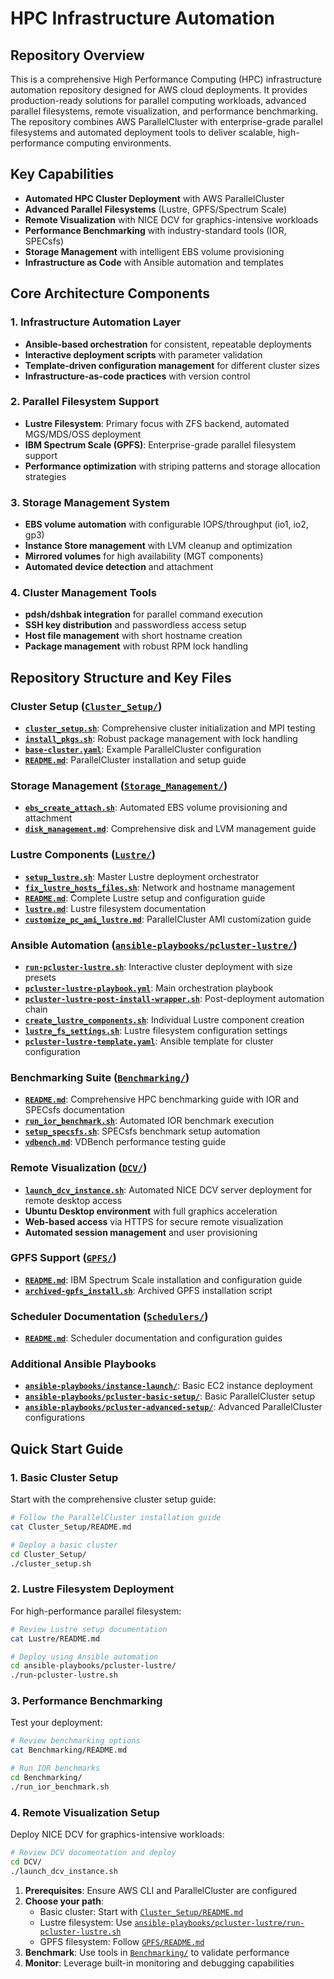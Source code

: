 # HPC Infrastructure Automation 

## Repository Overview

This is a comprehensive High Performance Computing (HPC) infrastructure automation repository designed for AWS cloud deployments. It provides production-ready solutions for parallel computing workloads, advanced parallel filesystems, remote visualization, and performance benchmarking. The repository combines AWS ParallelCluster with enterprise-grade parallel filesystems and automated deployment tools to deliver scalable, high-performance computing environments.

## Key Capabilities

- **Automated HPC Cluster Deployment** with AWS ParallelCluster
- **Advanced Parallel Filesystems** (Lustre, GPFS/Spectrum Scale)
- **Remote Visualization** with NICE DCV for graphics-intensive workloads
- **Performance Benchmarking** with industry-standard tools (IOR, SPECsfs)
- **Storage Management** with intelligent EBS volume provisioning
- **Infrastructure as Code** with Ansible automation and templates

## Core Architecture Components

### 1. **Infrastructure Automation Layer**
- **Ansible-based orchestration** for consistent, repeatable deployments
- **Interactive deployment scripts** with parameter validation
- **Template-driven configuration management** for different cluster sizes
- **Infrastructure-as-code practices** with version control

### 2. **Parallel Filesystem Support**
- **Lustre Filesystem**: Primary focus with ZFS backend, automated MGS/MDS/OSS deployment
- **IBM Spectrum Scale (GPFS)**: Enterprise-grade parallel filesystem support
- **Performance optimization** with striping patterns and storage allocation strategies

### 3. **Storage Management System**
- **EBS volume automation** with configurable IOPS/throughput (io1, io2, gp3)
- **Instance Store management** with LVM cleanup and optimization
- **Mirrored volumes** for high availability (MGT components)
- **Automated device detection** and attachment

### 4. **Cluster Management Tools**
- **pdsh/dshbak integration** for parallel command execution
- **SSH key distribution** and passwordless access setup
- **Host file management** with short hostname creation
- **Package management** with robust RPM lock handling

## Repository Structure and Key Files

### Cluster Setup ([`Cluster_Setup/`](Cluster_Setup/))
- **[`cluster_setup.sh`](Cluster_Setup/cluster_setup.sh)**: Comprehensive cluster initialization and MPI testing
- **[`install_pkgs.sh`](Cluster_Setup/install_pkgs.sh)**: Robust package management with lock handling
- **[`base-cluster.yaml`](Cluster_Setup/base-cluster.yaml)**: Example ParallelCluster configuration
- **[`README.md`](Cluster_Setup/README.md)**: ParallelCluster installation and setup guide

### Storage Management ([`Storage_Management/`](Storage_Management/))
- **[`ebs_create_attach.sh`](Storage_Management/ebs_create_attach.sh)**: Automated EBS volume provisioning and attachment
- **[`disk_management.md`](Storage_Management/disk_management.md)**: Comprehensive disk and LVM management guide

### Lustre Components ([`Lustre/`](Lustre/))
- **[`setup_lustre.sh`](Lustre/setup_lustre.sh)**: Master Lustre deployment orchestrator
- **[`fix_lustre_hosts_files.sh`](Lustre/fix_lustre_hosts_files.sh)**: Network and hostname management
- **[`README.md`](Lustre/README.md)**: Complete Lustre setup and configuration guide
- **[`lustre.md`](Lustre/lustre.md)**: Lustre filesystem documentation
- **[`customize_pc_ami_lustre.md`](Lustre/customize_pc_ami_lustre.md)**: ParallelCluster AMI customization guide

### Ansible Automation ([`ansible-playbooks/pcluster-lustre/`](ansible-playbooks/pcluster-lustre/))
- **[`run-pcluster-lustre.sh`](ansible-playbooks/pcluster-lustre/run-pcluster-lustre.sh)**: Interactive cluster deployment with size presets
- **[`pcluster-lustre-playbook.yml`](ansible-playbooks/pcluster-lustre/pcluster-lustre-playbook.yml)**: Main orchestration playbook
- **[`pcluster-lustre-post-install-wrapper.sh`](ansible-playbooks/pcluster-lustre/pcluster-lustre-post-install-wrapper.sh)**: Post-deployment automation chain
- **[`create_lustre_components.sh`](ansible-playbooks/pcluster-lustre/create_lustre_components.sh)**: Individual Lustre component creation
- **[`lustre_fs_settings.sh`](ansible-playbooks/pcluster-lustre/lustre_fs_settings.sh)**: Lustre filesystem configuration settings
- **[`pcluster-lustre-template.yaml`](ansible-playbooks/pcluster-lustre/pcluster-lustre-template.yaml)**: Ansible template for cluster configuration

### Benchmarking Suite ([`Benchmarking/`](Benchmarking/))
- **[`README.md`](Benchmarking/README.md)**: Comprehensive HPC benchmarking guide with IOR and SPECsfs documentation
- **[`run_ior_benchmark.sh`](Benchmarking/run_ior_benchmark.sh)**: Automated IOR benchmark execution
- **[`setup_specsfs.sh`](Benchmarking/setup_specsfs.sh)**: SPECsfs benchmark setup automation
- **[`vdbench.md`](Benchmarking/vdbench.md)**: VDBench performance testing guide

### Remote Visualization ([`DCV/`](DCV/))
- **[`launch_dcv_instance.sh`](DCV/launch_dcv_instance.sh)**: Automated NICE DCV server deployment for remote desktop access
- **Ubuntu Desktop environment** with full graphics acceleration
- **Web-based access** via HTTPS for secure remote visualization
- **Automated session management** and user provisioning

### GPFS Support ([`GPFS/`](GPFS/))
- **[`README.md`](GPFS/README.md)**: IBM Spectrum Scale installation and configuration guide
- **[`archived-gpfs_install.sh`](GPFS/archived-gpfs_install.sh)**: Archived GPFS installation script

### Scheduler Documentation ([`Schedulers/`](Schedulers/))
- **[`README.md`](Schedulers/README.md)**: Scheduler documentation and configuration guides

### Additional Ansible Playbooks
- **[`ansible-playbooks/instance-launch/`](ansible-playbooks/instance-launch/)**: Basic EC2 instance deployment
- **[`ansible-playbooks/pcluster-basic-setup/`](ansible-playbooks/pcluster-basic-setup/)**: Basic ParallelCluster setup
- **[`ansible-playbooks/pcluster-advanced-setup/`](ansible-playbooks/pcluster-advanced-setup/)**: Advanced ParallelCluster configurations

## Quick Start Guide

### 1. Basic Cluster Setup
Start with the comprehensive cluster setup guide:
```bash
# Follow the ParallelCluster installation guide
cat Cluster_Setup/README.md

# Deploy a basic cluster
cd Cluster_Setup/
./cluster_setup.sh
```

### 2. Lustre Filesystem Deployment
For high-performance parallel filesystem:
```bash
# Review Lustre setup documentation
cat Lustre/README.md

# Deploy using Ansible automation
cd ansible-playbooks/pcluster-lustre/
./run-pcluster-lustre.sh
```

### 3. Performance Benchmarking
Test your deployment:
```bash
# Review benchmarking options
cat Benchmarking/README.md

# Run IOR benchmarks
cd Benchmarking/
./run_ior_benchmark.sh
```

### 4. Remote Visualization Setup
Deploy NICE DCV for graphics-intensive workloads:
```bash
# Review DCV documentation and deploy
cd DCV/
./launch_dcv_instance.sh
```

1. **Prerequisites**: Ensure AWS CLI and ParallelCluster are configured
2. **Choose your path**: 
   - Basic cluster: Start with [`Cluster_Setup/README.md`](Cluster_Setup/README.md)
   - Lustre filesystem: Use [`ansible-playbooks/pcluster-lustre/run-pcluster-lustre.sh`](ansible-playbooks/pcluster-lustre/run-pcluster-lustre.sh)
   - GPFS filesystem: Follow [`GPFS/README.md`](GPFS/README.md)
3. **Benchmark**: Use tools in [`Benchmarking/`](Benchmarking/) to validate performance
4. **Monitor**: Leverage built-in monitoring and debugging capabilities
